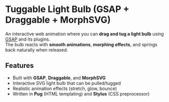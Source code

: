 
# Tuggable Light Bulb (GSAP + Draggable + MorphSVG)

An interactive web animation where you can **drag and tug a light bulb** using [GSAP](https://greensock.com/gsap/) and its plugins.  
The bulb reacts with **smooth animations**, **morphing effects**, and springs back naturally when released.

## Features
- Built with **GSAP**, **Draggable**, and **MorphSVG**
- Interactive SVG light bulb that can be pulled/tugged
- Realistic animation effects (stretch, glow, bounce)
- Written in **Pug** (HTML templating) and **Stylus** (CSS preprocessor)
